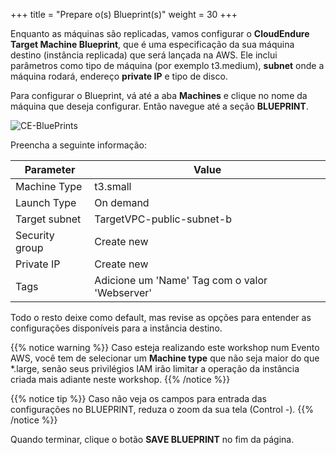 +++
title = "Prepare o(s) Blueprint(s)"
weight = 30
+++

Enquanto as máquinas são replicadas, vamos configurar o **CloudEndure Target Machine Blueprint**, que é uma especificação da sua máquina destino (instância replicada) que será lançada na AWS. Ele inclui parâmetros como tipo de máquina (por exemplo t3.medium), **subnet** onde a máquina rodará, endereço **private IP** e tipo de disco.

Para configurar o Blueprint, vá até a aba **Machines** e clique no nome da máquina que deseja configurar. Então navegue até a seção **BLUEPRINT**.

![CE-BluePrints](/ce/CE-BluePrints.png)

Preencha a seguinte informação:

| Parameter                                  | Value                                                        |
| ------------------------------------------ | ------------------------------------------------------------ |
| Machine Type                           | t3.small                                    |
| Launch Type                            | On demand 
| Target subnet                          | TargetVPC-public-subnet-b                                       |
| Security group                         | Create new |
| Private IP                             | Create new |
| Tags                                    | Adicione um 'Name' Tag com o valor 'Webserver' |


Todo o resto deixe como default, mas revise as opções para entender as configurações disponíveis para a instância destino.

{{% notice warning %}}
Caso esteja realizando este workshop num Evento AWS, você tem de selecionar um **Machine type** que não seja maior do que *.large, senão seus privilégios IAM irão limitar a operação da instância criada mais adiante neste workshop.
{{% /notice %}}



{{% notice tip %}}
Caso não veja os campos para entrada das configurações no BLUEPRINT, reduza o zoom da sua tela (Control -).
{{% /notice %}}

Quando terminar, clique o botão **SAVE BLUEPRINT** no fim da página.
